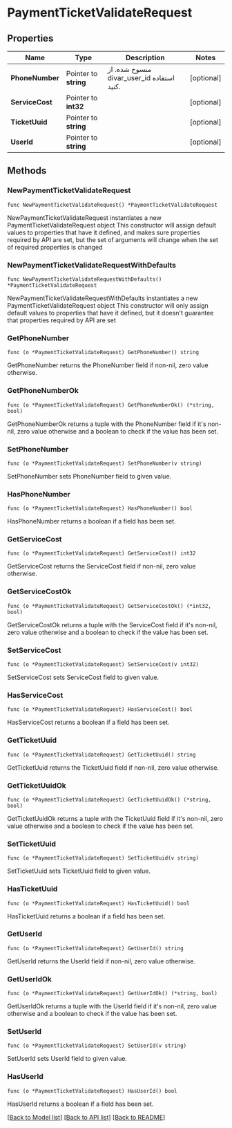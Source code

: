 # PaymentTicketValidateRequest

## Properties

Name | Type | Description | Notes
------------ | ------------- | ------------- | -------------
**PhoneNumber** | Pointer to **string** | منسوخ شده. از divar_user_id استفاده کنید. | [optional] 
**ServiceCost** | Pointer to **int32** |  | [optional] 
**TicketUuid** | Pointer to **string** |  | [optional] 
**UserId** | Pointer to **string** |  | [optional] 

## Methods

### NewPaymentTicketValidateRequest

`func NewPaymentTicketValidateRequest() *PaymentTicketValidateRequest`

NewPaymentTicketValidateRequest instantiates a new PaymentTicketValidateRequest object
This constructor will assign default values to properties that have it defined,
and makes sure properties required by API are set, but the set of arguments
will change when the set of required properties is changed

### NewPaymentTicketValidateRequestWithDefaults

`func NewPaymentTicketValidateRequestWithDefaults() *PaymentTicketValidateRequest`

NewPaymentTicketValidateRequestWithDefaults instantiates a new PaymentTicketValidateRequest object
This constructor will only assign default values to properties that have it defined,
but it doesn't guarantee that properties required by API are set

### GetPhoneNumber

`func (o *PaymentTicketValidateRequest) GetPhoneNumber() string`

GetPhoneNumber returns the PhoneNumber field if non-nil, zero value otherwise.

### GetPhoneNumberOk

`func (o *PaymentTicketValidateRequest) GetPhoneNumberOk() (*string, bool)`

GetPhoneNumberOk returns a tuple with the PhoneNumber field if it's non-nil, zero value otherwise
and a boolean to check if the value has been set.

### SetPhoneNumber

`func (o *PaymentTicketValidateRequest) SetPhoneNumber(v string)`

SetPhoneNumber sets PhoneNumber field to given value.

### HasPhoneNumber

`func (o *PaymentTicketValidateRequest) HasPhoneNumber() bool`

HasPhoneNumber returns a boolean if a field has been set.

### GetServiceCost

`func (o *PaymentTicketValidateRequest) GetServiceCost() int32`

GetServiceCost returns the ServiceCost field if non-nil, zero value otherwise.

### GetServiceCostOk

`func (o *PaymentTicketValidateRequest) GetServiceCostOk() (*int32, bool)`

GetServiceCostOk returns a tuple with the ServiceCost field if it's non-nil, zero value otherwise
and a boolean to check if the value has been set.

### SetServiceCost

`func (o *PaymentTicketValidateRequest) SetServiceCost(v int32)`

SetServiceCost sets ServiceCost field to given value.

### HasServiceCost

`func (o *PaymentTicketValidateRequest) HasServiceCost() bool`

HasServiceCost returns a boolean if a field has been set.

### GetTicketUuid

`func (o *PaymentTicketValidateRequest) GetTicketUuid() string`

GetTicketUuid returns the TicketUuid field if non-nil, zero value otherwise.

### GetTicketUuidOk

`func (o *PaymentTicketValidateRequest) GetTicketUuidOk() (*string, bool)`

GetTicketUuidOk returns a tuple with the TicketUuid field if it's non-nil, zero value otherwise
and a boolean to check if the value has been set.

### SetTicketUuid

`func (o *PaymentTicketValidateRequest) SetTicketUuid(v string)`

SetTicketUuid sets TicketUuid field to given value.

### HasTicketUuid

`func (o *PaymentTicketValidateRequest) HasTicketUuid() bool`

HasTicketUuid returns a boolean if a field has been set.

### GetUserId

`func (o *PaymentTicketValidateRequest) GetUserId() string`

GetUserId returns the UserId field if non-nil, zero value otherwise.

### GetUserIdOk

`func (o *PaymentTicketValidateRequest) GetUserIdOk() (*string, bool)`

GetUserIdOk returns a tuple with the UserId field if it's non-nil, zero value otherwise
and a boolean to check if the value has been set.

### SetUserId

`func (o *PaymentTicketValidateRequest) SetUserId(v string)`

SetUserId sets UserId field to given value.

### HasUserId

`func (o *PaymentTicketValidateRequest) HasUserId() bool`

HasUserId returns a boolean if a field has been set.


[[Back to Model list]](../README.md#documentation-for-models) [[Back to API list]](../README.md#documentation-for-api-endpoints) [[Back to README]](../README.md)


